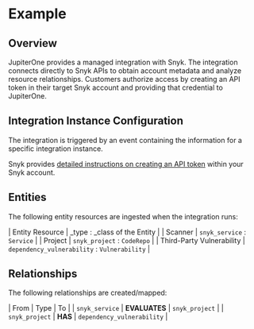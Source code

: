 # Example

## Overview

JupiterOne provides a managed integration with Snyk. The integration connects
directly to Snyk APIs to obtain account metadata and analyze resource
relationships. Customers authorize access by creating an API token in their
target Snyk account and providing that credential to JupiterOne.

## Integration Instance Configuration

The integration is triggered by an event containing the information for a
specific integration instance.

Snyk provides [detailed instructions on creating an API token][1] within your
Snyk account.

## Entities

The following entity resources are ingested when the integration runs:

| Entity Resource | \_type : \_class of the Entity | | Scanner | `snyk_service`
: `Service` | | Project | `snyk_project` : `CodeRepo` | | Third-Party
Vulnerability | `dependency_vulnerability` : `Vulnerability` |

## Relationships

The following relationships are created/mapped:

| From | Type | To | | `snyk_service` | **EVALUATES** | `snyk_project` | |
`snyk_project` | **HAS** | `dependency_vulnerability` |

[1]: https://jupiterone.io/
